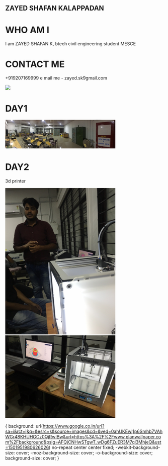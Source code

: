 
## ZAYED SHAFAN KALAPPADAN 
# WHO AM I 
I am ZAYED SHAFAN K, btech civil engineering student MESCE





  
# CONTACT ME 
+919207169999
e mail me - zayed.sk9gmail.com



<img src=https://github.com/zayedshafank/zayedshafank.github.io/blob/master/IMG-20170804-WA0051%5B1%5D.jpg>



# DAY1
<img src="/IMG-20170804-WA0051[1].jpg" width="350"/>



# DAY2
3d printer


<img src="/image1 - Copy.JPG" width="350"/>




<img src="/image1 (2).JPG" width="350"/>


{ 
  background: url(https://www.google.co.in/url?sa=i&rct=j&q=&esrc=s&source=images&cd=&ved=0ahUKEwj1p6Smhb7VAhWGr48KHUHGCz0QjRwIBw&url=https%3A%2F%2Fwww.planwallpaper.com%2Fbackground&psig=AFQjCNHwSTgwT_wDg6FZuER3M7ql3MhjeQ&ust=1501951980626026) no-repeat center center fixed; 
  -webkit-background-size: cover;
  -moz-background-size: cover;
  -o-background-size: cover;
  background-size: cover;
}
